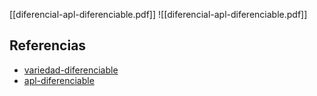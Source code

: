 [[diferencial-apl-diferenciable.pdf]]
![[diferencial-apl-diferenciable.pdf]]

## Referencias
- [variedad-diferenciable](./variedad-diferenciable.md)
- [apl-diferenciable](./apl-diferenciable.md)
